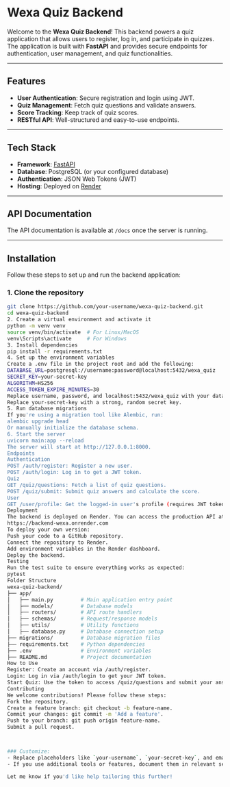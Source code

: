 # Wexa Quiz Backend

Welcome to the **Wexa Quiz Backend**! This backend powers a quiz application that allows users to register, log in, and participate in quizzes. The application is built with **FastAPI** and provides secure endpoints for authentication, user management, and quiz functionalities.

---

## Features

- **User Authentication**: Secure registration and login using JWT.
- **Quiz Management**: Fetch quiz questions and validate answers.
- **Score Tracking**: Keep track of quiz scores.
- **RESTful API**: Well-structured and easy-to-use endpoints.

---

## Tech Stack

- **Framework**: [FastAPI](https://fastapi.tiangolo.com/)
- **Database**: PostgreSQL (or your configured database)
- **Authentication**: JSON Web Tokens (JWT)
- **Hosting**: Deployed on [Render](https://render.com/)

---

## API Documentation

The API documentation is available at `/docs` once the server is running.

---

## Installation

Follow these steps to set up and run the backend application:

### 1. Clone the repository

```bash
git clone https://github.com/your-username/wexa-quiz-backend.git
cd wexa-quiz-backend
2. Create a virtual environment and activate it
python -m venv venv
source venv/bin/activate  # For Linux/MacOS
venv\Scripts\activate     # For Windows
3. Install dependencies
pip install -r requirements.txt
4. Set up the environment variables
Create a .env file in the project root and add the following:
DATABASE_URL=postgresql://username:password@localhost:5432/wexa_quiz
SECRET_KEY=your-secret-key
ALGORITHM=HS256
ACCESS_TOKEN_EXPIRE_MINUTES=30
Replace username, password, and localhost:5432/wexa_quiz with your database credentials.
Replace your-secret-key with a strong, random secret key.
5. Run database migrations
If you're using a migration tool like Alembic, run:
alembic upgrade head
Or manually initialize the database schema.
6. Start the server
uvicorn main:app --reload
The server will start at http://127.0.0.1:8000.
Endpoints
Authentication
POST /auth/register: Register a new user.
POST /auth/login: Log in to get a JWT token.
Quiz
GET /quiz/questions: Fetch a list of quiz questions.
POST /quiz/submit: Submit quiz answers and calculate the score.
User
GET /user/profile: Get the logged-in user's profile (requires JWT token).
Deployment
The backend is deployed on Render. You can access the production API at:
https://backend-wexa.onrender.com
To deploy your own version:
Push your code to a GitHub repository.
Connect the repository to Render.
Add environment variables in the Render dashboard.
Deploy the backend.
Testing
Run the test suite to ensure everything works as expected:
pytest
Folder Structure
wexa-quiz-backend/
├── app/
│   ├── main.py         # Main application entry point
│   ├── models/         # Database models
│   ├── routers/        # API route handlers
│   ├── schemas/        # Request/response models
│   ├── utils/          # Utility functions
│   ├── database.py     # Database connection setup
├── migrations/         # Database migration files
├── requirements.txt    # Python dependencies
├── .env                # Environment variables
├── README.md           # Project documentation
How to Use
Register: Create an account via /auth/register.
Login: Log in via /auth/login to get your JWT token.
Start Quiz: Use the token to access /quiz/questions and submit your answers to /quiz/submit.
Contributing
We welcome contributions! Please follow these steps:
Fork the repository.
Create a feature branch: git checkout -b feature-name.
Commit your changes: git commit -m 'Add a feature'.
Push to your branch: git push origin feature-name.
Submit a pull request.



### Customize:
- Replace placeholders like `your-username`, `your-secret-key`, and email addresses with actual details.
- If you use additional tools or features, document them in relevant sections.

Let me know if you'd like help tailoring this further!



